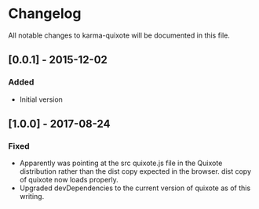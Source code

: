 # Changelog
All notable changes to karma-quixote will be documented in this file.

## [0.0.1] - 2015-12-02
### Added
- Initial version

## [1.0.0] - 2017-08-24
### Fixed
- Apparently was pointing at the src quixote.js file in the Quixote distribution rather than the dist copy
  expected in the browser.  dist copy of quixote now loads properly.
- Upgraded devDependencies to the current version of quixote as of this writing.

